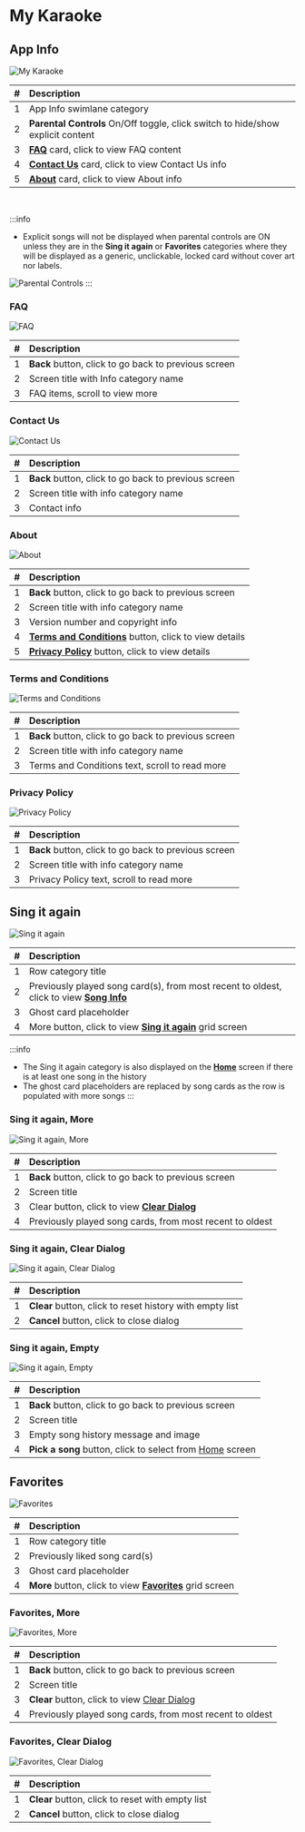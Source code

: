 # My Karaoke

## App Info

![My Karaoke](./img/myKaraoke.png)

| # | Description |
| --: | :-- |
| 1 | App Info swimlane category |
| 2 | **Parental Controls** On/Off toggle, click switch to hide/show explicit content |
| 3 | [**FAQ**](#faq) card, click to view FAQ content |
| 4 | [**Contact Us**](#contact-us) card, click to view Contact Us info |
| 5 | [**About**](#about) card, click to view About info |

<p>&nbsp;</p>

:::info
- Explicit songs will not be displayed when parental controls are ON unless they are in the **Sing it again** or **Favorites** categories where they will be displayed as a generic, unclickable, locked card without cover art nor labels.

![Parental Controls](./img/parentalControls.png)
:::

### FAQ

![FAQ](./img/faq.png)

|   # | Description                                      |
| --: | :----------------------------------------------- |
|   1 | **Back** button, click to go back to previous screen |
|   2 | Screen title with Info category name             |
|   3 | FAQ items, scroll to view more                   |

### Contact Us

![Contact Us](./img/contactUs.png)

|   # | Description                                      |
| --: | :----------------------------------------------- |
|   1 | **Back** button, click to go back to previous screen |
|   2 | Screen title with info category name             |
|   3 | Contact info                                     |

### About

![About](./img/about.png)

|   # | Description                                        |
| --: | :------------------------------------------------- |
|   1 | **Back** button, click to go back to previous screen   |
|   2 | Screen title with info category name               |
|   3 | Version number and copyright info                  |
|   4 | [**Terms and Conditions**](#terms-and-conditions) button, click to view details |
|   5 | [**Privacy Policy**](#privacy-policy) button, click to view details       |

### Terms and Conditions

![Terms and Conditions](./img/termsAndConditions.png)

|   # | Description                                      |
| --: | :----------------------------------------------- |
|   1 | **Back** button, click to go back to previous screen |
|   2 | Screen title with info category name             |
|   3 | Terms and Conditions text, scroll to read more   |

### Privacy Policy

![Privacy Policy](./img/privacyPolicy.png)

|   # | Description                                      |
| --: | :----------------------------------------------- |
|   1 | **Back** button, click to go back to previous screen |
|   2 | Screen title with info category name             |
|   3 | Privacy Policy text, scroll to read more         |

## Sing it again

![Sing it again](./img/myKaraokeHistory.png)

|   # | Description                                          |
| --: | :--------------------------------------------------- |
|   1 | Row category title                                   |
|   2 | Previously played song card(s), from most recent to oldest, click to view [**Song Info**](./Song%20Info.md)                         |
|   3 | Ghost card placeholder                               |
|   4 | More button, click to view [**Sing it again**](#sing-it-again-more) grid screen |

:::info
- The Sing it again category is also displayed on the [**Home**](./Home.md) screen if there is at least one song in the history
- The ghost card placeholders are replaced by song cards as the row is populated with more songs
:::

### Sing it again, More

![Sing it again, More](./img/historyMore.png)

|   # | Description                                                     |
| --: | :-------------------------------------------------------------- |
|   1 | **Back** button, click to go back to previous screen                |
|   2 | Screen title                                                    |
|   3 | Clear button, click to view [**Clear Dialog**](#sing-it-again-clear-dialog) |
|   4 | Previously played song cards, from most recent to oldest        |

### Sing it again, Clear Dialog

![Sing it again, Clear Dialog](./img/historyClearDialog.png)

|   # | Description                                   |
| --: | :-------------------------------------------- |
|   1 | **Clear** button, click to reset history with empty list |
|   2 | **Cancel** button, click to close dialog                 |

### Sing it again, Empty

![Sing it again, Empty](./img/historyMoreEmpty.png)

|   # | Description                                      |
| --: | :----------------------------------------------- |
|   1 | **Back** button, click to go back to previous screen |
|   2 | Screen title                                     |
|   3 | Empty song history message and image             |
|   4 | **Pick a song** button, click to select from [Home](./Home.md) screen    |

## Favorites

![Favorites](./img/myKaraokeFavorites.png)

|   # | Description                                          |
| --: | :--------------------------------------------------- |
|   1 | Row category title                                   |
|   2 | Previously liked song card(s)                          |
|   3 | Ghost card placeholder                               |
|   4 | **More** button, click to view [**Favorites**](#favorites) grid screen |

### Favorites, More

![Favorites, More](./img/favoritesMore.png)

|   # | Description                                                     |
| --: | :-------------------------------------------------------------- |
|   1 | **Back** button, click to go back to previous screen                |
|   2 | Screen title                                                    |
|   3 | **Clear** button, click to view [Clear Dialog](#favorites-clear-dialog) |
|   4 | Previously played song cards, from most recent to oldest        |

### Favorites, Clear Dialog

![Favorites, Clear Dialog](./img/favoritesClearDialog.png)

|   # | Description                                   |
| --: | :-------------------------------------------- |
|   1 | **Clear** button, click to reset with empty list |
|   2 | **Cancel** button, click to close dialog                 |



